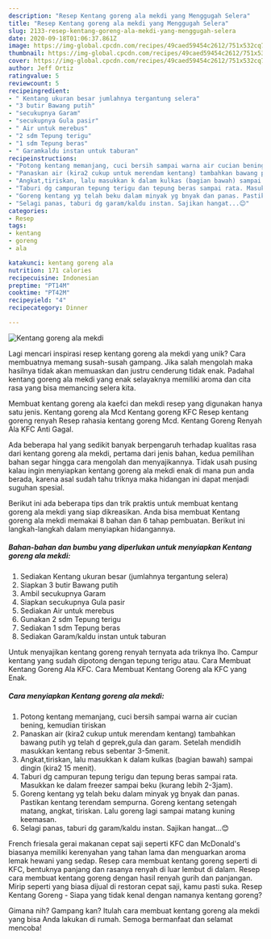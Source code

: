 ```yaml
---
description: "Resep Kentang goreng ala mekdi yang Menggugah Selera"
title: "Resep Kentang goreng ala mekdi yang Menggugah Selera"
slug: 2133-resep-kentang-goreng-ala-mekdi-yang-menggugah-selera
date: 2020-09-18T01:06:37.861Z
image: https://img-global.cpcdn.com/recipes/49caed59454c2612/751x532cq70/kentang-goreng-ala-mekdi-foto-resep-utama.jpg
thumbnail: https://img-global.cpcdn.com/recipes/49caed59454c2612/751x532cq70/kentang-goreng-ala-mekdi-foto-resep-utama.jpg
cover: https://img-global.cpcdn.com/recipes/49caed59454c2612/751x532cq70/kentang-goreng-ala-mekdi-foto-resep-utama.jpg
author: Jeff Ortiz
ratingvalue: 5
reviewcount: 5
recipeingredient:
- " Kentang ukuran besar jumlahnya tergantung selera"
- "3 butir Bawang putih"
- "secukupnya Garam"
- "secukupnya Gula pasir"
- " Air untuk merebus"
- "2 sdm Tepung terigu"
- "1 sdm Tepung beras"
- " Garamkaldu instan untuk taburan"
recipeinstructions:
- "Potong kentang memanjang, cuci bersih sampai warna air cucian bening, kemudian tiriskan"
- "Panaskan air (kira2 cukup untuk merendam kentang) tambahkan bawang putih yg telah d geprek,gula dan garam. Setelah mendidih masukkan kentang rebus sebentar 3-5menit."
- "Angkat,tiriskan, lalu masukkan k dalam kulkas (bagian bawah) sampai dingin (kira2 15 menit)."
- "Taburi dg campuran tepung terigu dan tepung beras sampai rata. Masukkan ke dalam freezer sampai beku (kurang lebih 2-3jam)."
- "Goreng kentang yg telah beku dalam minyak yg bnyak dan panas. Pastikan kentang terendam sempurna. Goreng kentang setengah matang, angkat, tiriskan. Lalu goreng lagi sampai matang kuning keemasan."
- "Selagi panas, taburi dg garam/kaldu instan. Sajikan hangat...😊"
categories:
- Resep
tags:
- kentang
- goreng
- ala

katakunci: kentang goreng ala 
nutrition: 171 calories
recipecuisine: Indonesian
preptime: "PT14M"
cooktime: "PT42M"
recipeyield: "4"
recipecategory: Dinner

---
```



![Kentang goreng ala mekdi](https://img-global.cpcdn.com/recipes/49caed59454c2612/751x532cq70/kentang-goreng-ala-mekdi-foto-resep-utama.jpg)

Lagi mencari inspirasi resep kentang goreng ala mekdi yang unik? Cara membuatnya memang susah-susah gampang. Jika salah mengolah maka hasilnya tidak akan memuaskan dan justru cenderung tidak enak. Padahal kentang goreng ala mekdi yang enak selayaknya memiliki aroma dan cita rasa yang bisa memancing selera kita.

Membuat kentang goreng ala kaefci dan mekdi resep yang digunakan hanya satu jenis. Kentang goreng ala Mcd Kentang goreng KFC Resep kentang goreng renyah Resep rahasia kentang goreng Mcd. Kentang Goreng Renyah Ala KFC Anti Gagal.

Ada beberapa hal yang sedikit banyak berpengaruh terhadap kualitas rasa dari kentang goreng ala mekdi, pertama dari jenis bahan, kedua pemilihan bahan segar hingga cara mengolah dan menyajikannya. Tidak usah pusing kalau ingin menyiapkan kentang goreng ala mekdi enak di mana pun anda berada, karena asal sudah tahu triknya maka hidangan ini dapat menjadi suguhan spesial.


Berikut ini ada beberapa tips dan trik praktis untuk membuat kentang goreng ala mekdi yang siap dikreasikan. Anda bisa membuat Kentang goreng ala mekdi memakai 8 bahan dan 6 tahap pembuatan. Berikut ini langkah-langkah dalam menyiapkan hidangannya.

<!--inarticleads1-->

##### Bahan-bahan dan bumbu yang diperlukan untuk menyiapkan Kentang goreng ala mekdi:

1. Sediakan  Kentang ukuran besar (jumlahnya tergantung selera)
1. Siapkan 3 butir Bawang putih
1. Ambil secukupnya Garam
1. Siapkan secukupnya Gula pasir
1. Sediakan  Air untuk merebus
1. Gunakan 2 sdm Tepung terigu
1. Sediakan 1 sdm Tepung beras
1. Sediakan  Garam/kaldu instan untuk taburan


Untuk menyajikan kentang goreng renyah ternyata ada triknya lho. Campur kentang yang sudah dipotong dengan tepung terigu atau. Cara Membuat Kentang Goreng Ala KFC. Cara Membuat Kentang Goreng ala KFC yang Enak. 

<!--inarticleads2-->

##### Cara menyiapkan Kentang goreng ala mekdi:

1. Potong kentang memanjang, cuci bersih sampai warna air cucian bening, kemudian tiriskan
1. Panaskan air (kira2 cukup untuk merendam kentang) tambahkan bawang putih yg telah d geprek,gula dan garam. Setelah mendidih masukkan kentang rebus sebentar 3-5menit.
1. Angkat,tiriskan, lalu masukkan k dalam kulkas (bagian bawah) sampai dingin (kira2 15 menit).
1. Taburi dg campuran tepung terigu dan tepung beras sampai rata. Masukkan ke dalam freezer sampai beku (kurang lebih 2-3jam).
1. Goreng kentang yg telah beku dalam minyak yg bnyak dan panas. Pastikan kentang terendam sempurna. Goreng kentang setengah matang, angkat, tiriskan. Lalu goreng lagi sampai matang kuning keemasan.
1. Selagi panas, taburi dg garam/kaldu instan. Sajikan hangat...😊


French friesala gerai makanan cepat saji seperti KFC dan McDonald&#39;s biasanya memiliki kerenyahan yang tahan lama dan menguarkan aroma lemak hewani yang sedap. Resep cara membuat kentang goreng seperti di KFC, bentuknya panjang dan rasanya renyah di luar lembut di dalam. Resep cara membuat kentang goreng dengan hasil renyah gurih dan panjangan. Mirip seperti yang biasa dijual di restoran cepat saji, kamu pasti suka. Resep Kentang Goreng - Siapa yang tidak kenal dengan namanya kentang goreng? 

Gimana nih? Gampang kan? Itulah cara membuat kentang goreng ala mekdi yang bisa Anda lakukan di rumah. Semoga bermanfaat dan selamat mencoba!
